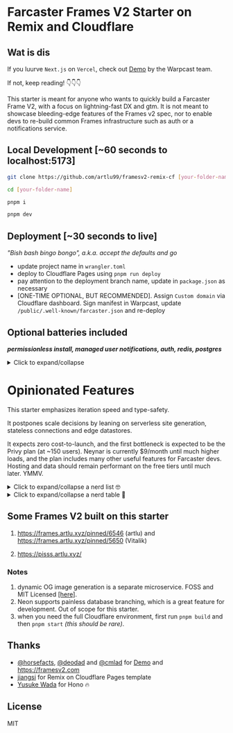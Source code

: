 # Farcaster Frames V2 Starter on Remix and Cloudflare

## Wat is dis

If you luurve `Next.js` on `Vercel`, check out [Demo](https://github.com/farcasterxyz/frames-v2-demo) by the Warpcast team.

If not, keep reading! 👇👇👇

This starter is meant for anyone who wants to quickly build a Farcaster Frame V2, with a focus on lightning-fast DX and gtm. It is not meant to showcase bleeding-edge features of the Frames v2 spec, nor to enable devs to re-build common Frames infrastructure such as auth or a notifications service.



## Local Development [~60 seconds to localhost:5173]

```sh
git clone https://github.com/artlu99/framesv2-remix-cf [your-folder-name]

cd [your-folder-name]

pnpm i

pnpm dev
```

## Deployment [~30 seconds to live]

*"Bish bash bingo bongo", a.k.a. accept the defaults and go*

- update project name in `wrangler.toml`
- deploy to Cloudflare Pages using `pnpm run deploy`
- pay attention to the deployment branch name, update in `package.json` as necessary
- [ONE-TIME OPTIONAL, BUT RECOMMENDED]. Assign `Custom domain` via Cloudflare dashboard. Sign manifest in Warpcast, update `/public/.well-known/farcaster.json` and re-deploy


## Optional batteries included

***permissionless install, managed user notifications, auth, redis, postgres***

<details>
<summary>Click to expand/collapse</summary>

### Enable users to install your frame

- update `/public/.well-known/farcaster.json`
- icons can be changed later, but caching can cause issues / delays. *Avoid headaches later; try to get it right before Warpcast scrapes your site.*

### Managed notifications

- set up an app with [Neynar](https://dev.neynar.com/app). Details [[here]](https://docs.neynar.com/docs/send-notifications-to-frame-users)
- for local dev, update environment variable in `.dev.vars` (not checked into git, but follow `dev.vars.example`)
- update `NEYNAR_FRAME_WEBHOOK_URL` env variable as a secret via Cloudflare dashboard (do not use `wrangler.toml` for secrets!)

### Privy seamless Farcaster login

- set up an application with [Privy](https://dashboard.privy.io). Follow Steps 1 and 2 [[here]](https://docs.privy.io/guide/react/recipes/misc/farcaster-frames#build-a-farcaster-frame-with-privy). This starter implements Steps 3 and 4 for you!
- update `/app/config.json` with your Privy `appId`

### Redis

- set up an [Upstash Redis](https://upstash.com) instance via their dashboard
- this starter shares data across dev and prod environments. It does not expose the Redis connection to browsers; only the server-side Remix loader has access to it

<details>
<summary>Secrets setup</summary>

- copy **two (2)** secrets from the `REST API` -> `.env` section. Ensure you have copied the actual token, and not a bunch of asterisks to your clipboard (*don't ask me how I know!*)
- update secrets via Cloudflare dashboard (do not use `wrangler.toml` for secrets!)
- for local dev, update environment variables in `.dev.vars` (not checked into git, but follow `dev.vars.example`)

</details>

### Postgres

- set up [Neon Postgres](https://neon.tech) via their dashboard
- this starter shares data across dev and prod environments. It does not expose the Postgres connection to browsers; only the server-side Remix loader has access to it

<details>
<summary>Secrets setup</summary>

- copy **one (1)** secret from the `Connection Details` -> `Connection string` section
- update secrets via Cloudflare dashboard (do not use `wrangler.toml` for secrets!)
- for local dev, update environment variables in `.dev.vars` and `.env` (not checked into git, but follow the example files)
- run `pnpm run migrate` to create the database and tables

</details>

</details>

# Opinionated Features

This starter emphasizes iteration speed and type-safety. 

It postpones scale decisions by leaning on serverless site generation, stateless connections and edge datastores. 

It expects zero cost-to-launch, and the first bottleneck is expected to be the Privy plan (at ~150 users). Neynar is currently $9/month until much higher loads, and the plan includes many other useful features for Farcaster devs. Hosting and data should remain performant on the free tiers until much later. YMMV.

<details>

<summary>Click to expand/collapse a nerd list 🤓</summary>

1. `Remix` on `Cloudflare Pages`, for light, fast SSR with familiar `React` mental models. *Serverless that feels like a long-lived server*
3. `Vite` for lighting-fast local development with HMR
2. `Hono Stack` for end-to-end type safety, zero codegen and *de minimis* boilerplate
4. `Kysely` Typescript query builder and migration scripts
5. `shadcn/ui` `TailwindCSS` components, `Framer` motion animations
6. `Upstash Redis` and `Neon Postgres` as edge, scalable datastores on stateless connections
7. Seamless Farcaster login via `Privy` [[details]](https://docs.privy.io/guide/react/recipes/misc/farcaster-frames#build-a-farcaster-frame-with-privy), with easy pathway to providing embedded wallets
8. webhook logging, optionally verified and/or managed via `Neynar` (see [[docs]](https://docs.neynar.com/reference/fetch-notification-tokens)). Send managed notifications [[here]](https://docs.neynar.com/reference/publish-frame-notifications)
9. `Biome` linting  at the speed of Rust. `pnpm` because it's 2025.
10. BYO: test suite, CI/CD, local frame debugger

</details>

<details>
<summary>Click to expand/collapse a nerd table 🏓</summary>

## comparison with Warpcast Demo Repo

| Feature                     | artlu Starter                     | Warpcast Demo Repo               |
|-----------------------------|-----------------------------------|----------------------------------|
| Framework                   | Remix                             | Next App router                          |
| Local Development Tool      | Vite                              | Next                 |
| UI components                   | shadcn/ui                          | Radix + TailwindCSS                 |
| End-to-End Type Safety                 | Hono Stack                        | nah, we have Zod at home                    |
| Datastores                    | Upstash Redis, Neon Postgres (optional)    | Vercel KV (Redis)                    |
| Notifications               | Neynar (optional)                            | integrated + Neynar Hub verification                   |
| Authentication              | Privy (optional)                             | SIWF on NextAuth                  |
| Deployment                   | Cloudflare Pages                  | Vercel                           |
| Dynamic OG Generation     | separate microservice             | integrated                       |
| Linting and Formatting      | Biome                             | ESLint, Prettier                 |
| CI/CD                       | bring-your-own                     | Vercel + GitHub Actions (default)                   |
| testing                       | bring-your-own                     | bring-your-own                   |
| Edge Functions              | Yes                               | Yes                              |
| Cost Efficiency             | Free tiers recommended            | Free tiers recommended           |
| Philosophy             | serverless V8            | long-lived Node server + Edge serverless           |

</details>

## Some Frames V2 built on this starter 

1. https://frames.artlu.xyz/pinned/6546 (artlu) and https://frames.artlu.xyz/pinned/5650 (Vitalik)

2. https://pisss.artlu.xyz/

### Notes
 
1. dynamic OG image generation is a separate microservice. FOSS and MIT Licensed [[here]](https://github.com/artlu99/cached-dynamic-og-generator-cf).
2. Neon supports painless database branching, which is a great feature for development. Out of scope for this starter.
3. when you need the full Cloudflare environment, first run `pnpm build` and then `pnpm start` *(this should be rare)*.



## Thanks

- [@horsefacts](https://github.com/horsefacts), [@deodad](https://github.com/deodad) and [@cmlad](https://github.com/cmlad) for [Demo](https://github.com/farcasterxyz/frames-v2-demo) and https://framesv2.com
- [jiangsi](https://github.com/jiangsi) for Remix on Cloudflare Pages template 
- [Yusuke Wada](https://github.com/yusukebe) for Hono 🔥

## License

MIT
